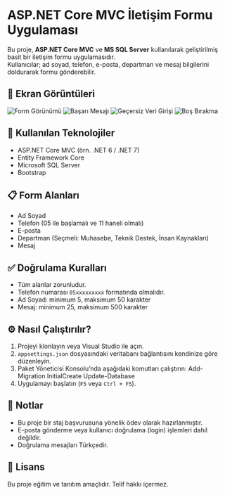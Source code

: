# ASP.NET Core MVC İletişim Formu Uygulaması

Bu proje, **ASP.NET Core MVC** ve **MS SQL Server** kullanılarak geliştirilmiş basit bir iletişim formu uygulamasıdır.  
Kullanıcılar; ad soyad, telefon, e-posta, departman ve mesaj bilgilerini doldurarak formu gönderebilir.

## 📸 Ekran Görüntüleri
![Form Görünümü](https://github.com/user-attachments/assets/5ffc4058-4e2c-4507-93d3-7398601beed8)
![Başarı Mesajı](https://github.com/user-attachments/assets/bbc3607d-dea4-4a07-8e5c-cf4ffc6150dd)
![Geçersiz Veri Girişi](https://github.com/user-attachments/assets/9c0d8d08-ca4e-441c-9d68-bcfda87f0846)
![Boş Bırakma](https://github.com/user-attachments/assets/0bed0ebd-4474-45e4-b0f4-51d7f789fad7)

## 🧰 Kullanılan Teknolojiler

- ASP.NET Core MVC (örn. .NET 6 / .NET 7)
- Entity Framework Core
- Microsoft SQL Server
- Bootstrap

## 📋 Form Alanları

- Ad Soyad
- Telefon (05 ile başlamalı ve 11 haneli olmalı)
- E-posta
- Departman (Seçmeli: Muhasebe, Teknik Destek, İnsan Kaynakları)
- Mesaj

## ✅ Doğrulama Kuralları

- Tüm alanlar zorunludur.
- Telefon numarası `05xxxxxxxxx` formatında olmalıdır.
- Ad Soyad: minimum 5, maksimum 50 karakter
- Mesaj: minimum 25, maksimum 500 karakter

## ⚙️ Nasıl Çalıştırılır?

1. Projeyi klonlayın veya Visual Studio ile açın.
2. `appsettings.json` dosyasındaki veritabanı bağlantısını kendinize göre düzenleyin.
3. Paket Yöneticisi Konsolu’nda aşağıdaki komutları çalıştırın:
    Add-Migration InitialCreate
    Update-Database
4. Uygulamayı başlatın (`F5` veya `Ctrl + F5`).

## 📝 Notlar

- Bu proje bir staj başvurusuna yönelik ödev olarak hazırlanmıştır.
- E-posta gönderme veya kullanıcı doğrulama (login) işlemleri dahil değildir.
- Doğrulama mesajları Türkçedir.

## 📄 Lisans

Bu proje eğitim ve tanıtım amaçlıdır. Telif hakkı içermez.
